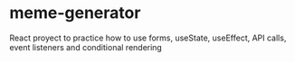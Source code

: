 # meme-generator

React proyect to practice how to use forms, useState, useEffect, API calls, event listeners and conditional rendering
